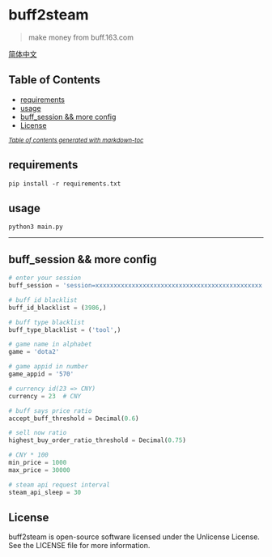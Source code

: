 # buff2steam

> make money from buff.163.com

[简体中文](.github/README-zh-CN.md)

## Table of Contents

- [requirements](#requirements)
- [usage](#usage)
- [buff_session && more config](#buff-session----more-config)
- [License](#license)

<small><i><a href='http://ecotrust-canada.github.io/markdown-toc/'>Table of contents generated with markdown-toc</a></i></small>

## requirements

`pip install -r requirements.txt`

## usage

`python3 main.py`

----------------

## buff_session && more config

``` python
# enter your session
buff_session = 'session=xxxxxxxxxxxxxxxxxxxxxxxxxxxxxxxxxxxxxxxxxxxxxx'

# buff id blacklist
buff_id_blacklist = (3986,)

# buff type blacklist
buff_type_blacklist = ('tool',)

# game name in alphabet
game = 'dota2'

# game appid in number
game_appid = '570'

# currency id(23 => CNY)
currency = 23  # CNY

# buff says price ratio
accept_buff_threshold = Decimal(0.6)

# sell now ratio
highest_buy_order_ratio_threshold = Decimal(0.75)

# CNY * 100
min_price = 1000
max_price = 30000

# steam api request interval
steam_api_sleep = 30
```

## License

buff2steam is open-source software licensed under the Unlicense License. See the LICENSE file for more information.

